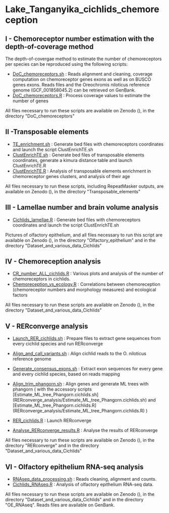 # Lake_Tanganyika_cichlids_chemoreception

## I - Chemoreceptor number estimation with the depth-of-coverage method 

The depth-of-covergae method to estimate the number of chemoreceptors per species can be reproduced using the following scripts:

- [DoC_chemoreceptors.sh](DoC_chemoreceptors/DoC_chemoreceptors.sh) : Reads alignment and cleaning, coverage computation on chemoreceptor genes exons as well as on BUSCO genes exons. Reads files and the Oreochromis niloticus reference genome (GCF_001858045.2) can be retrieved on GenBank. 
- [DoC_chemoreceptors.R](DoC_chemoreceptors/DoC_chemoreceptors.R) : Process coverage values to estimate the number of genes

All files necessary to run these scripts are available on Zenodo (), in the directory "DoC_chemoreceptors"

## II -Transposable elements

- [TE_enrichment.sh](Transposable_elements/TE_enrichment.sh) : Generate bed files with chemoreceptors coordinates and launch the script ClustEnrichTE.sh
- [ClustEnrichTE.sh](Transposable_elements/ClustEnrichTE.sh) : Generate bed files of transposable elements coordinates, generate a kimura distance table and launch ClustEnrichTE.R
- [ClustEnrichTE.R](Transposable_elements/ClustEnrichTE.R) : Analysis of transposable elements enrichment in chemoreceptor genes clusters, and analysis of their age

All files necessary to run these scripts, including RepeatMasker outputs, are available on Zenodo (), in the directory "Transposable_elements"


## III - Lamellae number and brain volume analysis

- [Cichlids_lamellae.R](Cichlids_lamellae.R) : Generate bed files with chemoreceptors coordinates and launch the script ClustEnrichTE.sh

Pictures of olfactory epithelium, and all files necessary to run this script are available on Zenodo (), in the directory "Olfactory_epithelium" and in the directory "Dataset_and_various_data_Cichlids"


## IV - Chemoreception analysis

- [CR_number_ALL_cichlids.R](CR_number_ALL_cichlids.R) : Various plots and analysis of the number of chemoreceptors in cichlids. 
- [Chemoreception_vs_ecology.R](Chemoreception_vs_ecology.R) : Correlations between chemoreception (chemoreceptor numbers and morphology measures) and ecological factors

All files necessary to run these scripts are available on Zenodo (), in the directory "Dataset_and_various_data_Cichlids"

## V - RERconverge analysis

- [Launch_RER_cichlids.sh](RERconverge_analysis/Launch_RER_cichlids.sh) : Prepare files to extract gene sequences from every cichlid species and run RERconverge
- [Align_and_call_variants.sh](RERconverge_analysis/Align_and_call_variants.sh) : Align cichlid reads to the O. niloticus reference genome 
- [Generate_consensus_exons.sh](RERconverge_analysis/Generate_consensus_exons.sh) : Extract exon sequences for every gene and every cichlid species, based on reads mapping
- [Align_trim_phangorn.sh](RERconverge_analysis/Align_trim_phangorn.sh) : Align genes and generate ML trees with phangorn ( with the accessory scripts [Estimate_ML_tree_Phangorn.cichlids.sh] (RERconverge_analysis/Estimate_ML_tree_Phangorn.cichlids.sh) and [Estimate_ML_tree_Phangorn.cichlids.R] (RERconverge_analysis/Estimate_ML_tree_Phangorn.cichlids.R) )

- [RER_cichlids.R](RERconverge_analysis/RER_cichlids.R) : Launch RERconverge
- [Analyse_RERconverge_results.R](RERconverge_analysis/Analyse_RERconverge_results.R) : Analyse the results of RERconverge


All files necessary to run these scripts are available on Zenodo (), in the directory "RERconverge" and in the directory "Dataset_and_various_data_Cichlids"


## VI - Olfactory epithelium RNA-seq analysis

- [RNAseq_data_processing.sh](RNAseq_data_processing.sh) : Reads cleaning, alignment and counts. 
- [Cichlids_RNAseq.R](Cichlids_RNAseq.R) : Analysis of olfactory epithelium RNA-seq data. 

All files necessary to run these scripts are available on Zenodo (), in the directory "Dataset_and_various_data_Cichlids" and in the directory "OE_RNAseq". Reads files are available on GenBank. 